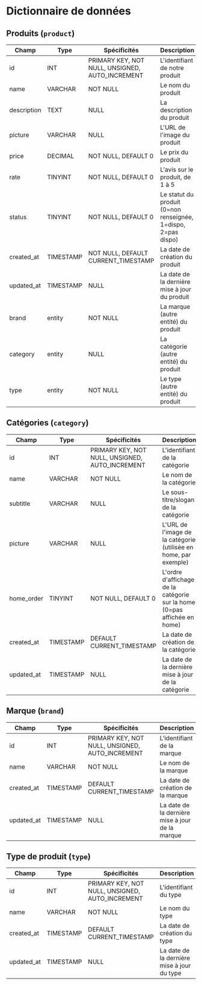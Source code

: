 # Dictionnaire de données

## Produits (`product`)

| Champ       | Type      | Spécificités                                    | Description                                                   |
| ----------- | --------- | ----------------------------------------------- | ------------------------------------------------------------- |
| id          | INT       | PRIMARY KEY, NOT NULL, UNSIGNED, AUTO_INCREMENT | L'identifiant de notre produit                                |
| name        | VARCHAR   | NOT NULL                                        | Le nom du produit                                             |
| description | TEXT      | NULL                                            | La description du produit                                     |
| picture     | VARCHAR   | NULL                                            | L'URL de l'image du produit                                   |
| price       | DECIMAL   | NOT NULL, DEFAULT 0                             | Le prix du produit                                            |
| rate        | TINYINT   | NOT NULL, DEFAULT 0                             | L'avis sur le produit, de 1 à 5                               |
| status      | TINYINT   | NOT NULL, DEFAULT 0                             | Le statut du produit (0=non renseignée, 1=dispo, 2=pas dispo) |
| created_at  | TIMESTAMP | NOT NULL, DEFAULT CURRENT_TIMESTAMP             | La date de création du produit                                |
| updated_at  | TIMESTAMP | NULL                                            | La date de la dernière mise à jour du produit                 |
| brand       | entity    | NOT NULL                                        | La marque (autre entité) du produit                           |
| category    | entity    | NULL                                            | La catégorie (autre entité) du produit                        |
| type        | entity    | NOT NULL                                        | Le type (autre entité) du produit                             |

## Catégories (`category`)

| Champ      | Type      | Spécificités                                    | Description                                                              |
| ---------- | --------- | ----------------------------------------------- | ------------------------------------------------------------------------ |
| id         | INT       | PRIMARY KEY, NOT NULL, UNSIGNED, AUTO_INCREMENT | L'identifiant de la catégorie                                            |
| name       | VARCHAR   | NOT NULL                                        | Le nom de la catégorie                                                   |
| subtitle   | VARCHAR   | NULL                                            | Le sous-titre/slogan de la catégorie                                     |
| picture    | VARCHAR   | NULL                                            | L'URL de l'image de la catégorie (utilisée en home, par exemple)         |
| home_order | TINYINT   | NOT NULL, DEFAULT 0                             | L'ordre d'affichage de la catégorie sur la home (0=pas affichée en home) |
| created_at | TIMESTAMP | DEFAULT CURRENT_TIMESTAMP                       | La date de création de la catégorie                                      |
| updated_at | TIMESTAMP | NULL                                            | La date de la dernière mise à jour de la catégorie                       |

## Marque (`brand`)

| Champ      | Type      | Spécificités                                    | Description                                     |
| ---------- | --------- | ----------------------------------------------- | ----------------------------------------------- |
| id         | INT       | PRIMARY KEY, NOT NULL, UNSIGNED, AUTO_INCREMENT | L'identifiant de la marque                      |
| name       | VARCHAR   | NOT NULL                                        | Le nom de la marque                             |
| created_at | TIMESTAMP | DEFAULT CURRENT_TIMESTAMP                       | La date de création de la marque                |
| updated_at | TIMESTAMP | NULL                                            | La date de la dernière mise à jour de la marque |

## Type de produit (`type`)

| Champ      | Type      | Spécificités                                    | Description                                |
| ---------- | --------- | ----------------------------------------------- | ------------------------------------------ |
| id         | INT       | PRIMARY KEY, NOT NULL, UNSIGNED, AUTO_INCREMENT | L'identifiant du type                      |
| name       | VARCHAR   | NOT NULL                                        | Le nom du type                             |
| created_at | TIMESTAMP | DEFAULT CURRENT_TIMESTAMP                       | La date de création du type                |
| updated_at | TIMESTAMP | NULL                                            | La date de la dernière mise à jour du type |
